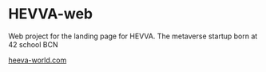 # HEVVA-web

Web project for the landing page for HEVVA. The metaverse startup born at 42 school BCN

[heeva-world.com](https://hevva-world.com/)
